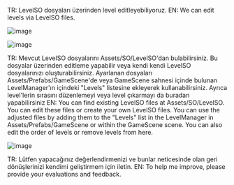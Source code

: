 TR:  LevelSO dosyaları üzerinden level editleyebiliyoruz.
EN:  We can edit levels via LevelSO files.

![image](https://github.com/greyhavvk/ToonBlastMechanicClone/assets/32330054/58b10f5f-9a51-45d7-ba6e-980fe466f514)

![image](https://github.com/greyhavvk/ToonBlastMechanicClone/assets/32330054/59ff5573-77dc-4212-b149-b0cfcd736947)

TR:  Mevcut LevelSO dosyalarını Assets/SO/LevelSO'dan bulabilirsiniz. Bu dosyalar üzerinden editleme yapabilir veya kendi kendi LevelSO dosyalarınızı oluşturabilirsiniz. Ayarlanan dosyaları Assets/Prefabs/GameScene'de veya GameScene sahnesi içinde bulunan LevelManager'ın içindeki "Levels" listesine ekleyerek kullanabilirsiniz. Ayrıca level'lerin sırasını düzenlemeyi veya level çıkarmayı da buradan yapabilirsiniz
EN:  You can find existing LevelSO files at Assets/SO/LevelSO. You can edit these files or create your own LevelSO files. You can use the adjusted files by adding them to the "Levels" list in the LevelManager in Assets/Prefabs/GameScene or within the GameScene scene. You can also edit the order of levels or remove levels from here.

![image](https://github.com/greyhavvk/ToonBlastMechanicClone/assets/32330054/251d64c0-511b-485b-b85c-816c7567e546)

TR: Lütfen yapacağınız değerlendirmenizi ve bunlar neticesinde olan geri dönüşlerinizi kendimi geliştirmem için iletin.
EN:  To help me improve, please provide your evaluations and feedback.
